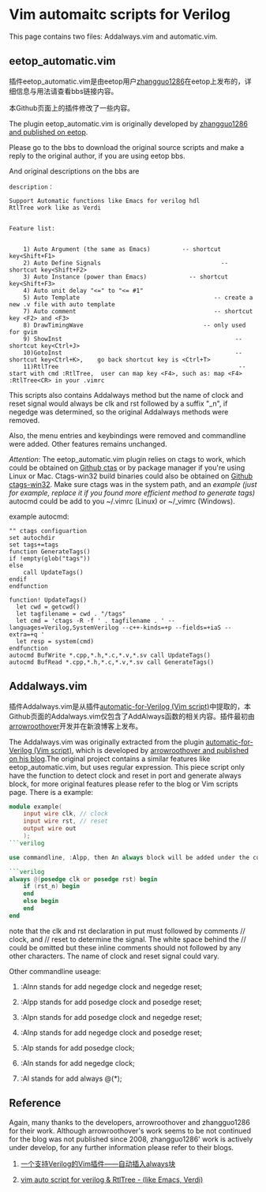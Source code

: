# Vim automaitc scripts for Verilog

This page contains two files: Addalways.vim and automatic.vim.

## eetop_automatic.vim

插件eetop_automatic.vim是由eetop用户[zhangguo1286](http://bbs.eetop.cn/thread-335755-1-1.html)在eetop上发布的，详细信息与用法请查看bbs链接内容。

本Github页面上的插件修改了一些内容。

The plugin eetop_automatic.vim is originally developed by [zhangguo1286 and published on eetop](http://bbs.eetop.cn/thread-335755-1-1.html). 

Please go to the bbs to download the original source scripts and make a reply to the original author, if you are using eetop bbs.

And original descriptions on the bbs are

```text
description：

Support Automatic functions like Emacs for verilog hdl
RtlTree work like as Verdi


Feature list:


    1) Auto Argument (the same as Emacs)         -- shortcut key<Shift+F1>
    2) Auto Define Signals                                  -- shortcut key<Shift+F2>
    3) Auto Instance (power than Emacs)            -- shortcut key<Shift+F3>
    4) Auto unit delay "<=" to "<= #1"
    5) Auto Template                                      -- create a new .v file with auto template
    7) Auto comment                                       -- shortcut key <F2> and <F3>
    8) DrawTimingWave                                  -- only used for gvim
    9) ShowInst                                                 -- shortcut key<Ctrl+J>
	10)GotoInst                                                 -- shortcut key<Ctrl+K>,    go back shortcut key is <Ctrl+T>
	11)RtlTree                                                   -- start with cmd :RtlTree,  user can map key <F4>, such as: map <F4> :RtlTree<CR> in your .vimrc
```

This scripts also contains Addalways method but the name of clock and reset signal would always be clk and rst followed by a suffix "\_n", if negedge was determined, so the original Addalways methods were removed.

Also, the menu entries and keybindings were removed and commandline were added. Other features remains unchanged.

*Attention*: The eetop_automatic.vim plugin relies on ctags to work, which could be obtained on [Github ctas](https://github.com/universal-ctags/ctags) or by package manager if you're using Linux or Mac. Ctags-win32 build binaries could also be obtained on [Github ctags-win32](https://github.com/universal-ctags/ctags-win32). Make sure ctags was in the system path, and an *example (just for example, replace it if you found more efficient method to generate tags)* autocmd could be add to you ~/.vimrc (Linux) or ~/\_vimrc (Windows).

example autocmd:

```vimscripts
"" ctags configuartion
set autochdir
set tags+=tags
function GenerateTags()
if !empty(glob("tags"))
else
	call UpdateTags()
endif
endfunction

function! UpdateTags()
  let cwd = getcwd()
  let tagfilename = cwd . "/tags"
  let cmd = 'ctags -R -f ' . tagfilename . ' --languages=Verilog,SystemVerilog --c++-kinds=+p --fields=+iaS --extra=+q '
  let resp = system(cmd)
endfunction
autocmd BufWrite *.cpp,*.h,*.c,*.v,*.sv call UpdateTags()
autocmd BufRead *.cpp,*.h,*.c,*.v,*.sv call GenerateTags()
```

## Addalways.vim

插件Addalways.vim是从插件[automatic-for-Verilog (Vim script)](https://github.com/vim-scripts/automatic-for-Verilog)中提取的，本Github页面的Addalways.vim仅包含了AddAlways函数的相关内容。插件最初由[arrowroothover](http://blog.sina.com.cn/arrowroothover)开发并在新浪博客上发布。

The Addalways.vim was originally extracted from the plugin [automatic-for-Verilog (Vim script)](https://github.com/vim-scripts/automatic-for-Verilog), which is developed by [arrowroothover and published on his blog](http://blog.sina.com.cn/arrowroothover).The original project contains a similar features like eetop_automatic.vim, but uses regular expression. This piece script only have the function to detect clock and reset in port and generate always block, for more original features please refer to the blog or Vim scripts page. There is a example:

```verilog
module example(
	input wire clk, // clock
	input wire rst, // reset
	output wire out
	);
```verilog

use commandline, :Alpp, then An always block will be added under the cursor, looks like

```verilog
always @(posedge clk or posedge rst) begin
    if (rst_n) begin
    end
    else begin
    end
end
```
note that the clk and rst declaration in put must followed by comments // clock, and // reset to determine the signal. The white space behind the // could be omitted but these inline comments should not followed by any other characters. The name of clock and reset signal could vary.

Other commandline useage:

1. :Alnn stands for add negedge clock and negedge reset;

1. :Alpp stands for add posedge clock and posedge reset;

1. :Alpn stands for add posedge clock and negedge reset;

1. :Alnp stands for add negedge clock and posedge reset;

1. :Alp stands for add posedge clock;

1. :Aln stands for add negedge clock;

1. :Al stands for add always @(\*);

## Reference

Again, many thanks to the developers, arrowroothover and zhangguo1286 for their work. Although arrowroothover's work seems to be not continued for the blog was not published since 2008, zhangguo1286' work is actively under develop, for any further information please refer to their blogs.

1. [一个支持Verilog的Vim插件——自动插入always块 ](http://blog.sina.com.cn/s/blog_5acdd0c30100aozv.html)

1. [vim auto script for verilog & RtlTree - (like Emacs, Verdi)](http://bbs.eetop.cn/thread-335755-1-1.html)

